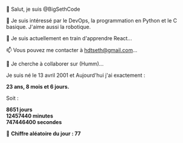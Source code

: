 👋 Salut, je suis @BigSethCode
                                        
👀 Je suis intéressé par le DevOps, la programmation en Python et le C basique. J'aime aussi la robotique.

🌱 Je suis actuellement en train d'apprendre React...

📫 Vous pouvez me contacter à hdtseth@gmail.com...

💞️ Je cherche à collaborer sur (Humm)...

Je suis né le 13 avril 2001 et Aujourd'hui j'ai exactement :

**23 ans, 8 mois et 6 jours.**

Soit :

**8651 jours**  
**12457440 minutes**  
**747446400 secondes**

🎲 **Chiffre aléatoire du jour : 77**


